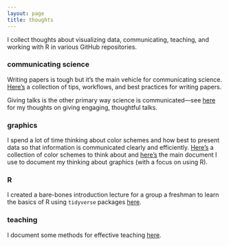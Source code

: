 ```yaml
---
layout: page
title: thoughts
---
```


I collect thoughts about visualizing data, communicating, teaching, and working with R in various GitHub repositories.

### communicating science
Writing papers is tough but it’s the main vehicle for communicating science. [Here’s](https://github.com/lukereding/writing_tips/blob/master/writing_tips.md) a collection of tips, workflows, and best practices for writing papers.

Giving talks is the other primary way science is communicated—see [here](https://github.com/lukereding/thoughts_on_giving_talks/blob/master/thoughts_on_giving_talks.md) for my thoughts on giving engaging, thoughtful talks.

### graphics
I spend a lot of time thinking about color schemes and how best to present data so that information is communicated clearly and efficiently. [Here’s](https://github.com/lukereding/thoughts_on_graphics/blob/master/color_palettes.nb.html?raw=true) a collection of color schemes to think about and [here’s](https://github.com/lukereding/thoughts_on_graphics/blob/master/thoughts_on_graphs_and_graphics.md) the main document I use to document my thinking about graphics (with a focus on using R).

### R
I created a bare-bones introduction lecture for a group a freshman to learn the basics of R using `tidyverse` packages [here](https://github.com/lukereding/intro_to_r).

### teaching
I document some methods for effective teaching [here](https://github.com/lukereding/teaching/blob/master/best_practices.md).
